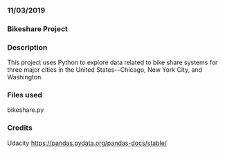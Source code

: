 ### 11/03/2019

### Bikeshare Project

### Description
This project uses Python to explore data related to bike share systems for three major cities in the United States—Chicago, New York City, and Washington.

### Files used
bikeshare.py

### Credits
Udacity
https://pandas.pydata.org/pandas-docs/stable/
